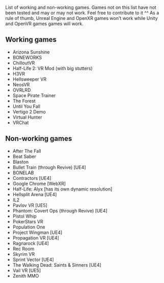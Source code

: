 List of working and non-working games. Games not on this list have not been tested and may or may not work. Feel free to contribute to it ^^
As a rule of thumb, Unreal Engine and OpenXR games won't work while Unity and OpenVR games games will work.

## Working games

- Arizona Sunshine
- BONEWORKS
- ChilloutVR
- Half-Life 2: VR Mod (with big stutters)
- H3VR
- Hellsweeper VR
- NeosVR
- OVRLRD
- Space Pirate Trainer
- The Forest
- Until You Fall
- Vertigo 2 Demo
- Virtual Hunter
- VRChat


## Non-working games

- After The Fall
- Beat Saber
- Blaston
- Bullet Train (through Revive) [UE4]
- BONELAB
- Contractors [UE4]
- Google Chrome [WebXR]
- Half-Life: Alyx [has its own dynamic resolution]
- Hellsplit Arena [UE4]
- IL2
- Pavlov VR [UE5]
- Phantom: Covert Ops (through Revive) [UE4]
- Pistol Whip
- PokerStars VR
- Population One
- Project Wingman [UE4]
- Propagation VR [UE4]
- Ragnarock [UE4]
- Rec Room
- Skyrim VR
- Sprint Vector [UE4]
- The Walking Dead: Saints & Sinners [UE4]
- Vail VR [UE5]
- Zenith MMO
